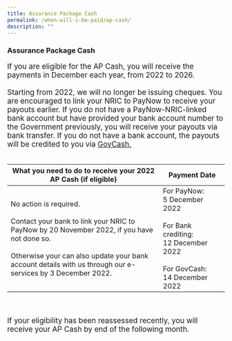 ```yaml
---
title: Assurance Package Cash
permalink: /when-will-i-be-paid/ap-cash/
description: ""
---
```

### Assurance Package Cash ###
<font style="font-size:17px">If you are eligible for the AP Cash, you will receive the payments in December each year, from 2022 to 2026.  <br><br>
Starting from 2022, we will no longer be issuing cheques. You are encouraged to link your NRIC to PayNow to receive your payouts earlier. If you do not have a PayNow-NRIC-linked bank account but have provided your bank account number to the Government previously, you will receive your payouts via bank transfer. If you do not have a bank account, the payouts will be credited to you via <a href="https://www.govbenefits.gov.sg/govcash" class="hyperlink">GovCash.</a><br><br>
<table>
	<thead>  
		<tr>
     <th style="text-align:center; vertical-align:middle; width:70%;">What you need to do to receive your 2022 AP Cash (if eligible)</th>
		<th style="text-align:center; vertical-align:middle; width:30%;">Payment Date <br></th>
  </tr>
</thead>
	<tbody>
  <tr>
    <td style="text-align:left; vertical-align:middle">No action is required. <br><Br>Contact your bank to link your NRIC to PayNow by 20 November 2022, if you have not done so.<br><br> Otherwise your can also update your bank account details with us through our e-services by 3 December 2022. </td>
       <td style="text-align:left; vertical-align:middle">For PayNow: <br>5 December 2022<br><br>For Bank crediting: <br>12 December 2022<br><br>For GovCash:<br>14 December 2022</td>
  </tr><tr></tr>
</tbody>
</table><br><br>
If your eligibility has been reassessed recently, you will receive your AP Cash by end of the following month.</font>